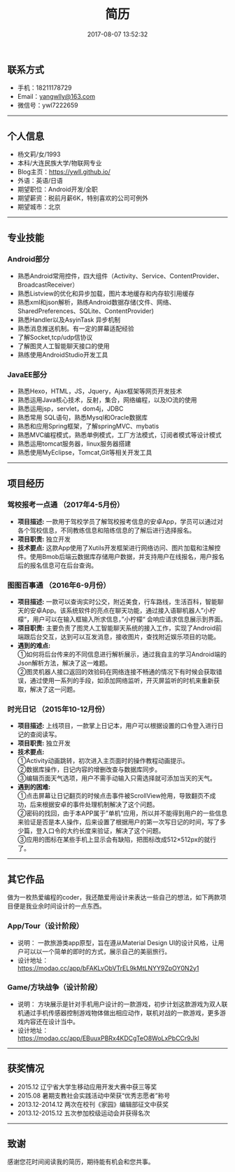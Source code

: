 ﻿---
title: 简历
date: 2017-08-07 13:52:32
tags:
- 关于我
---

## 联系方式  
- 手机：18211178729  
- Email：yangwlly@163.com
- 微信号：ywl7222659
---
<!--more-->

## 个人信息

 - 杨文莉/女/1993 
 - 本科/大连民族大学/物联网专业
 - Blog主页：https://ywll.github.io/ 
 - 外语：英语/日语  
 - 期望职位：Android开发/全职
 - 期望薪资：税前月薪6K，特别喜欢的公司可例外
 - 期望城市：北京

---
## 专业技能
### Android部分
- 熟悉Android常用控件，四大组件（Activity、Service、ContentProvider、BroadcastReceiver）
- 熟悉Listview的优化和异步加载，图片本地缓存和内存软引用缓存
- 熟悉xml和json解析，熟练Android数据存储(文件、网络、SharedPreferences、SQLite、ContentProvider)
- 熟悉Handler以及AsyinTask 异步机制
- 熟悉消息推送机制。有一定的屏幕适配经验
- 了解Socket,tcp/udp信协议
- 了解图灵人工智能聊天接口的使用
- 熟练使用AndroidStudio开发工具
### JavaEE部分
- 熟悉Hexo，HTML，JS，Jquery，Ajax框架等网页开发技术
- 熟悉运用Java核心技术，反射，集合，网络编程，以及IO流的使用
- 熟悉运用jsp，servlet，dom4j，JDBC
- 熟悉常用 SQL语句，熟悉Mysql和Oracle数据库
- 熟悉和应用Spring框架，了解springMVC、mybatis
- 熟悉MVC编程模式，熟悉单例模式，工厂方法模式，订阅者模式等设计模式
- 熟悉运用tomcat服务器，linux服务器搭建
- 熟悉使用MyEclipse，Tomcat,Git等相关开发工具


---
## 项目经历

###  驾校报考一点通 （2017年4-5月份）

- **项目描述:**  一款用于驾校学员了解驾校报考信息的安卓App，学员可以通过对各个驾校信息，不同教练信息和陪练信息的了解后进行选择报名。  
- **项目职责:**		独立开发
- **技术要点:** 这款App使用了Xutils开发框架进行网络访问、图片加载和注解控件。使用Bmob后端云数据库存储用户数据，并支持用户在线报名，用户报名后的报名信息可在后台查询。

###  图图百事通 （2016年6-9月份）  
- **项目描述:**  一款可以查询实时公交，附近美食，行车路线，生活百科，智能聊天的安卓App。该系统软件的亮点在聊天功能，通过接入语聊机器人”小柠檬“，用户可以在输入框输入所求信息，”小柠檬“ 会响应请求信息展示到界面。
- **项目职责:**  主要负责了图灵人工智能聊天系统的接入工作，实现了Android前端跟后台交互，达到可以互发消息，接收图片，查找附近娱乐项目的功能。 
- **遇到的难点:**   
①如何将后台传来的不同信息进行解析展示，通过我自主的学习Android端的Json解析方法，解决了这一难题。  
②图灵机器人接口返回的效验码在网络连接不畅通的情况下有时候会获取错误，通过使用一系列的手段，如添加网络监听，开灭屏监听的时机来重新获取，解决了这一问题。

###  时光日记  （2015年10-12月份）  
- **项目描述:**  上线项目，一款掌上日记本，用户可以根据设置的口令登入进行日记的查阅读写。
- **项目职责:**  独立开发
- **技术要点:**   
①Activity动画跳转，初次进入主页面时的操作教程动画提示。   
②数据库操作，日记内容的增删改查与数据库同步。   
③编辑页面天气选项，用户不需手动输入只需选择就可添加当天的天气。   
- **遇到的困难:**  
①点击屏幕让日记翻页的时候点击事件被ScrollView抢用，导致翻页不成功，后来根据安卓的事件处理机制解决了这个问题。   
②密码的找回，由于本APP属于”单机“应用，所以并不能得到用户的一些信息来验证是否是本人操作，后来设置了根据用户的第一次写日记的时间，写了多少篇，登入口令的大约长度来验证，解决了这个问题。  
③应用的图标在某些手机上显示会有缺陷，把图标改成512×512px的就行了。 



---

## 其它作品
做为一枚热爱编程的coder，我还酷爱用设计来表达一些自己的想法，如下两款项目便是我业余时间设计的一点东西。
### App/Tour（设计阶段）
- 说明：  一款旅游类app原型，旨在遵从Material Design UI的设计风格，让用户可以以一个简单的即时的方式，展示自己的美丽旅行。
- 设计地址：https://modao.cc/app/bFAKLvObVTrEL9kMtLNYY9ZpOY0N2y1
### Game/方块战争（设计阶段）
- 说明：  方块展示是针对手机用户设计的一款游戏，初步计划这款游戏为双人联机通过手机传感器控制游戏物体做出相应动作，联机对战的一款游戏，更多游戏内容还在设计当中。  
- 设计地址：https://modao.cc/app/EBuuxPBRx4KDCgTeO8WoLxPbCCr9Jkl

---
## 获奖情况

- 2015.12	辽宁省大学生移动应用开发大赛中获三等奖  
- 2015.08	暑期支教社会实践活动中荣获“优秀志愿者”称号  
- 2013.12-2014.12	两次在校刊《家园》编辑部征文中获奖  
- 2013.12-2015.12	五次参加校级运动会并获得名次  

---

## 致谢
感谢您花时间阅读我的简历，期待能有机会和您共事。